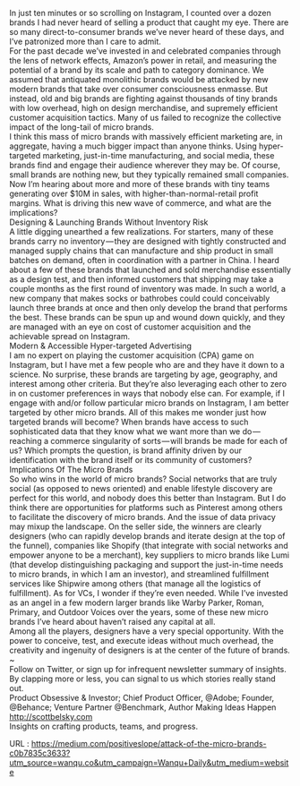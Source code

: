   In just ten minutes or so scrolling on Instagram, I counted over a dozen brands I had never heard of selling a product that caught my eye. There are so many direct-to-consumer brands we’ve never heard of these days, and I’ve patronized more than I care to admit.  
    For the past decade we’ve invested in and celebrated companies through the lens of network effects, Amazon’s power in retail, and measuring the potential of a brand by its scale and path to category dominance. We assumed that antiquated monolithic brands would be attacked by new modern brands that take over consumer consciousness enmasse. But instead, old and big brands are fighting against thousands of tiny brands with low overhead, high on design merchandise, and supremely efficient customer acquisition tactics. Many of us failed to recognize the collective impact of the long-tail of micro brands.  
    I think this mass of micro brands with massively efficient marketing are, in aggregate, having a much bigger impact than anyone thinks. Using hyper-targeted marketing, just-in-time manufacturing, and social media, these brands find and engage their audience wherever they may be. Of course, small brands are nothing new, but they typically remained small companies. Now I’m hearing about more and more of these brands with tiny teams generating over $10M in sales, with higher-than-normal-retail profit margins. What is driving this new wave of commerce, and what are the implications?  
    Designing & Launching Brands Without Inventory Risk  
    A little digging unearthed a few realizations. For starters, many of these brands carry no inventory — they are designed with tightly constructed and managed supply chains that can manufacture and ship product in small batches on demand, often in coordination with a partner in China. I heard about a few of these brands that launched and sold merchandise essentially as a design test, and then informed customers that shipping may take a couple months as the first round of inventory was made. In such a world, a new company that makes socks or bathrobes could could conceivably launch three brands at once and then only develop the brand that performs the best. These brands can be spun up and wound down quickly, and they are managed with an eye on cost of customer acquisition and the achievable spread on Instagram.  
    Modern & Accessible Hyper-targeted Advertising  
    I am no expert on playing the customer acquisition (CPA) game on Instagram, but I have met a few people who are and they have it down to a science. No surprise, these brands are targeting by age, geography, and interest among other criteria. But they’re also leveraging each other to zero in on customer preferences in ways that nobody else can. For example, if I engage with and/or follow particular micro brands on Instagram, I am better targeted by other micro brands. All of this makes me wonder just how targeted brands will become? When brands have access to such sophisticated data that they know what we want more than we do — reaching a commerce singularity of sorts — will brands be made for each of us? Which prompts the question, is brand affinity driven by our identification with the brand itself or its community of customers?  
    Implications Of The Micro Brands  
    So who wins in the world of micro brands? Social networks that are truly social (as opposed to news oriented) and enable lifestyle discovery are perfect for this world, and nobody does this better than Instagram. But I do think there are opportunities for platforms such as Pinterest among others to facilitate the discovery of micro brands. And the issue of data privacy may mixup the landscape. On the seller side, the winners are clearly designers (who can rapidly develop brands and iterate design at the top of the funnel), companies like Shopify (that integrate with social networks and empower anyone to be a merchant), key suppliers to micro brands like Lumi (that develop distinguishing packaging and support the just-in-time needs to micro brands, in which I am an investor), and streamlined fulfillment services like Shipwire among others (that manage all the logistics of fulfillment). As for VCs, I wonder if they’re even needed. While I’ve invested as an angel in a few modern larger brands like Warby Parker, Roman, Primary, and Outdoor Voices over the years, some of these new micro brands I’ve heard about haven’t raised any capital at all.  
    Among all the players, designers have a very special opportunity. With the power to conceive, test, and execute ideas without much overhead, the creativity and ingenuity of designers is at the center of the future of brands.  
    ~  
    Follow on Twitter, or sign up for infrequent newsletter summary of insights.  
    By clapping more or less, you can signal to us which stories really stand out.  
    Product Obsessive & Investor; Chief Product Officer, @Adobe; Founder, @Behance; Venture Partner @Benchmark, Author Making Ideas Happen http://scottbelsky.com  
    Insights on crafting products, teams, and progress.  
    
  URL : https://medium.com/positiveslope/attack-of-the-micro-brands-c0b7835c3633?utm_source=wanqu.co&utm_campaign=Wanqu+Daily&utm_medium=website